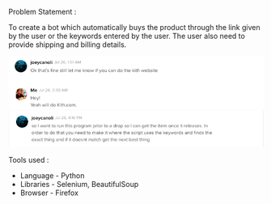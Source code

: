 Problem Statement :

To create a bot which automatically buys the product through the link given by the user or the keywords entered by the user. The user also need to provide shipping and billing details.

![Problem](Kith-1.png)
![Problem](Kith-2.png)

Tools used :

* Language - Python
* Libraries - Selenium, BeautifulSoup
* Browser - Firefox
